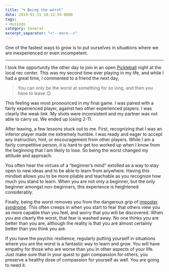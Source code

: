 ```yaml
---
title: "🌀 Being the worst"
date: 2019-01-31 18:12:54-0000
tags:
- musings
category: General
excerpt_separator: "<!--more-->"
---
```


One of the fastest ways to grow is to put ourselves in situations where we are inexperienced or even incompetent.

<!--more-->

***

I took the opportunity the other day to join in an open [Pickleball](https://en.wikipedia.org/wiki/Pickleball) night at the local rec center. This was my second time ever playing in my life, and while I had a great time, I commented to a friend the next day,

> You can only be the worst at something for so long, and then you have to leave 😉

This feeling was most pronounced in my final game. I was paired with a fairly experienced player, against two other experienced players. I was clearly the weak link. My shots were inconsistent and my partner was not able to carry us. We ended up losing 2-11.

After leaving, a few lessons stuck out to me. First, recognizing that I was an inferior player made me extremely humble. I was ready and eager to accept any instruction, hint, or encouragement from other players. While I am a fairly competitive person, it is hard to get too worked up when I know from the beginning that I am likely to lose. So being the worst changed my attitude and approach.

You often hear the virtues of a “beginner’s mind” extolled as a way to stay open to new ideas and to be able to learn from anywhere. Having this mindset allows you to be more pliable and teachable as you recognize how much you stand to learn. When you are not only a beginner, but the only beginner amongst non-beginners, this experience is heightened considerably.

Finally, being the worst removes you from the dangerous grip of [imposter syndrome](https://en.m.wikipedia.org/wiki/Impostor_syndrome). This often creeps in when you start to fear that others view you as more capable than you feel, and worry that you will be discovered. When you are clearly the worst, that fear is washed away. No one thinks you are better than you are, although the reality is that you are almost certainly better than you think you are.

If you have the psychic resilience, regularly putting yourself in situations where you are the worst is a fantastic way to learn and grow. You will have empathy for those who are worse than you in other aspects of your life. Just make sure that in your quest to gain compassion for others, you preserve a healthy dose of compassion for yourself as well. You are going to need it.